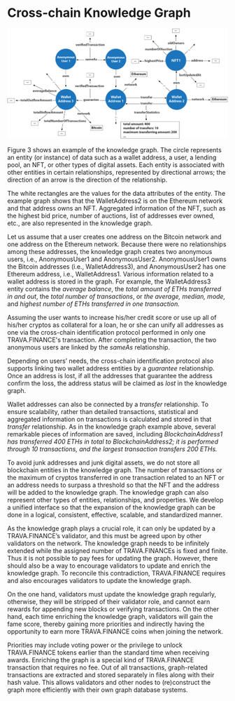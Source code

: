# Cross-chain Knowledge Graph

![Figure 3: An example of the cross-chain knowledge graph](<../.gitbook/assets/image (4).png>)

Figure 3 shows an example of the knowledge graph. The circle represents an entity (or instance) of data such as a wallet address, a user, a lending pool, an NFT, or other types of digital assets. Each entity is associated with other entities in certain relationships, represented by directional arrows; the direction of an arrow is the direction of the relationship.

The white rectangles are the values for the data attributes of the entity. The example graph shows that the WalletAddress2 is on the Ethereum network and that address owns an NFT. Aggregated information of the NFT, such as the highest bid price, number of auctions, list of addresses ever owned, etc., are also represented in the knowledge graph.

Let us assume that a user creates one address on the Bitcoin network and one address on the Ethereum network. Because there were no relationships among these addresses, the knowledge graph creates two anonymous users, i.e., AnonymousUser1 and AnonymousUser2. AnonymousUser1 owns the Bitcoin addresses (i.e., WalletAddress3), and AnonymousUser2 has one Ethereum address, i.e., WalletAddress1. Various information related to a wallet address is stored in the graph. For example, the WalletAddress3 entity contains the _average balance_, the _total amount of ETHs transferred in and out_, the _total number of transactions_, or _the average, median, mode,_ and _highest number of ETHs transferred in one transaction._

Assuming the user wants to increase his/her credit score or use up all of his/her cryptos as collateral for a loan, he or she can unify all addresses as one via the cross-chain identification protocol performed in only one TRAVA.FINANCE's transaction. After completing the transaction, the two anonymous users are linked by the _sameAs_ relationship.

Depending on users’ needs, the cross-chain identification protocol also supports linking two wallet address entities by a _guarantee_ relationship. Once an address is lost, if all the addresses that guarantee the address confirm the loss, the address status will be claimed as _lost_ in the knowledge graph.

Wallet addresses can also be connected by a _transfer_ relationship. To ensure scalability, rather than detailed transactions, statistical and aggregated information on transactions is calculated and stored in that _transfer_ relationship. As in the knowledge graph example above, several remarkable pieces of information are saved, including _BlockchainAddress1 has transferred 400 ETHs in total to BlockchainAddress2; it is performed through 10 transactions, and the largest transaction transfers 200 ETHs._

To avoid junk addresses and junk digital assets, we do not store all blockchain entities in the knowledge graph. The number of transactions or the maximum of cryptos transferred in one transaction related to an NFT or an address needs to surpass a threshold so that the NFT and the address will be added to the knowledge graph. The knowledge graph can also represent other types of entities, relationships, and properties. We develop a unified interface so that the expansion of the knowledge graph can be done in a logical, consistent, effective, scalable, and standardized manner.

As the knowledge graph plays a crucial role, it can only be updated by a TRAVA.FINANCE’s validator, and this must be agreed upon by other validators on the network. The knowledge graph needs to be infinitely extended while the assigned number of TRAVA.FINANCEs is fixed and finite. Thus it is not possible to pay fees for updating the graph. However, there should also be a way to encourage validators to update and enrich the knowledge graph. To reconcile this contradiction, TRAVA.FINANCE requires and also encourages validators to update the knowledge graph.

On the one hand, validators must update the knowledge graph regularly, otherwise, they will be stripped of their validator role, and cannot earn rewards for appending new blocks or verifying transactions. On the other hand, each time enriching the knowledge graph, validators will gain the fame score, thereby gaining more priorities and indirectly having the opportunity to earn more TRAVA.FINANCE coins when joining the network.

Priorities may include voting power or the privilege to unlock TRAVA.FINANCE tokens earlier than the standard time when receiving awards. Enriching the graph is a special kind of TRAVA.FINANCE transaction that requires no fee. Out of all transactions, graph-related transactions are extracted and stored separately in files along with their hash value. This allows validators and other nodes to (re)construct the graph more efficiently with their own graph database systems.
